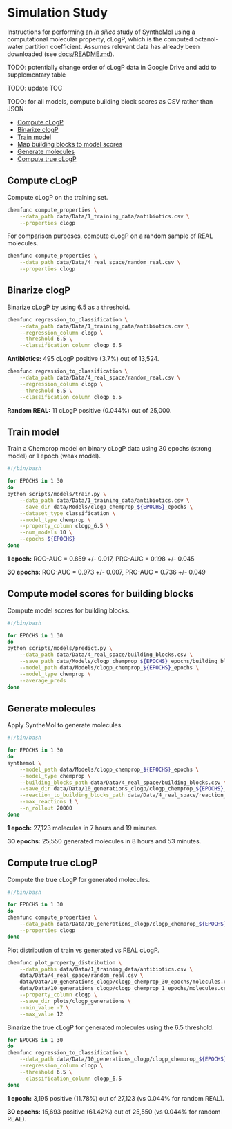 # Simulation Study

Instructions for performing an _in silico_ study of SyntheMol using a computational molecular property, cLogP, which is the computed octanol-water partition coefficient. Assumes relevant data has already been downloaded (see [docs/README.md](README.md)).

TODO: potentially change order of cLogP data in Google Drive and add to supplementary table

TODO: update TOC

TODO: for all models, compute building block scores as CSV rather than JSON

* [Compute cLogP](#compute-clogp)
* [Binarize clogP](#binarize-clogp)
* [Train model](#train-model)
* [Map building blocks to model scores](#map-building-blocks-to-model-scores)
* [Generate molecules](#generate-molecules)
* [Compute true cLogP](#compute-true-clogp)


## Compute cLogP

Compute cLogP on the training set.
```bash
chemfunc compute_properties \
    --data_path data/Data/1_training_data/antibiotics.csv \
    --properties clogp
```

For comparison purposes, compute cLogP on a random sample of REAL molecules.
```bash
chemfunc compute_properties \
    --data_path data/Data/4_real_space/random_real.csv \
    --properties clogp
```


## Binarize clogP

Binarize cLogP by using 6.5 as a threshold.

```bash
chemfunc regression_to_classification \
    --data_path data/Data/1_training_data/antibiotics.csv \
    --regression_column clogp \
    --threshold 6.5 \
    --classification_column clogp_6.5
```

**Antibiotics:** 495 cLogP positive (3.7%) out of 13,524.

```bash
chemfunc regression_to_classification \
    --data_path data/Data/4_real_space/random_real.csv \
    --regression_column clogp \
    --threshold 6.5 \
    --classification_column clogp_6.5
```

**Random REAL:** 11 cLogP positive (0.044%) out of 25,000.


## Train model

Train a Chemprop model on binary cLogP data using 30 epochs (strong model) or 1 epoch (weak model).
```bash
#!/bin/bash

for EPOCHS in 1 30
do
python scripts/models/train.py \
    --data_path data/Data/1_training_data/antibiotics.csv \
    --save_dir data/Models/clogp_chemprop_${EPOCHS}_epochs \
    --dataset_type classification \
    --model_type chemprop \
    --property_column clogp_6.5 \
    --num_models 10 \
    --epochs ${EPOCHS}
done
```

**1 epoch:** ROC-AUC = 0.859 +/- 0.017, PRC-AUC = 0.198 +/- 0.045

**30 epochs:** ROC-AUC = 0.973 +/- 0.007, PRC-AUC = 0.736 +/- 0.049


## Compute model scores for building blocks

Compute model scores for building blocks.
```bash
#!/bin/bash

for EPOCHS in 1 30
do
python scripts/models/predict.py \
    --data_path data/Data/4_real_space/building_blocks.csv \
    --save_path data/Models/clogp_chemprop_${EPOCHS}_epochs/building_blocks.csv \
    --model_path data/Models/clogp_chemprop_${EPOCHS}_epochs \
    --model_type chemprop \
    --average_preds
done
```


## Generate molecules

Apply SyntheMol to generate molecules.
```bash
#!/bin/bash

for EPOCHS in 1 30
do
synthemol \
    --model_path data/Models/clogp_chemprop_${EPOCHS}_epochs \
    --model_type chemprop \
    --building_blocks_path data/Data/4_real_space/building_blocks.csv \
    --save_dir data/Data/10_generations_clogp/clogp_chemprop_${EPOCHS}_epochs \
    --reaction_to_building_blocks_path data/Data/4_real_space/reaction_to_building_blocks.pkl \
    --max_reactions 1 \
    --n_rollout 20000
done
```

**1 epoch:** 27,123 molecules in 7 hours and 19 minutes.

**30 epochs:** 25,550 generated molecules in 8 hours and 53 minutes.


## Compute true cLogP

Compute the true cLogP for generated molecules.
```bash
#!/bin/bash

for EPOCHS in 1 30
do
chemfunc compute_properties \
    --data_path data/Data/10_generations_clogp/clogp_chemprop_${EPOCHS}_epochs/molecules.csv \
    --properties clogp
done
```

Plot distribution of train vs generated vs REAL cLogP.
```bash
chemfunc plot_property_distribution \
    --data_paths data/Data/1_training_data/antibiotics.csv \
    data/Data/4_real_space/random_real.csv \
    data/Data/10_generations_clogp/clogp_chemprop_30_epochs/molecules.csv \
    data/Data/10_generations_clogp/clogp_chemprop_1_epochs/molecules.csv \
    --property_column clogp \
    --save_dir plots/clogp_generations \
    --min_value -7 \
    --max_value 12
```

Binarize the true cLogP for generated molecules using the 6.5 threshold.

```bash
for EPOCHS in 1 30
do
chemfunc regression_to_classification \
    --data_path data/Data/10_generations_clogp/clogp_chemprop_${EPOCHS}_epochs/molecules.csv \
    --regression_column clogp \
    --threshold 6.5 \
    --classification_column clogp_6.5
done
```

**1 epoch:** 3,195 positive (11.78%) out of 27,123 (vs 0.044% for random REAL).

**30 epochs:** 15,693 positive (61.42%) out of 25,550 (vs 0.044% for random REAL).
